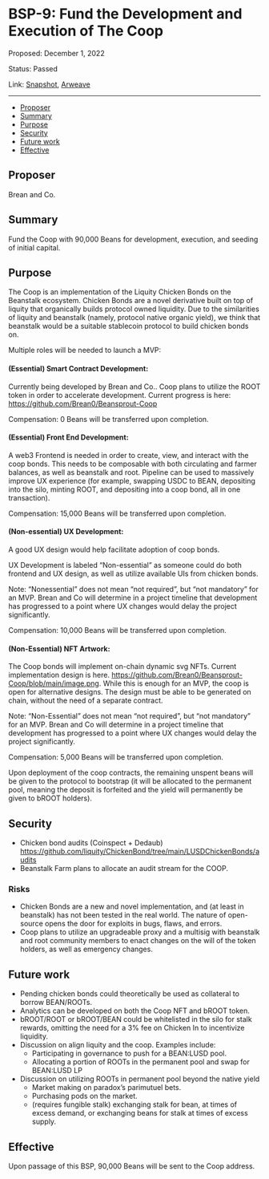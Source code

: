# BSP-9: Fund the Development and Execution of The Coop

Proposed: December 1, 2022

Status: Passed

Link: [Snapshot](https://snapshot.org/#/wearebeansprout.eth/proposal/0x44b39b42454e5b50e1da4fb28f2cc2645a4206434debf1109707efc7c741d5ca), [Arweave](https://arweave.net/7b70dlvfFArEbHul7nk3v9xXDefSqaSnxIzFkvL9cYY)

---

- [Proposer](#proposer)
- [Summary](#summary)
- [Purpose](#purpose)
- [Security](#security)
- [Future work](#future-work)
- [Effective](#effective)

## Proposer
Brean and Co.

## Summary
Fund the Coop with 90,000 Beans for development, execution, and seeding of initial capital.

## Purpose
The Coop is an implementation of the Liquity Chicken Bonds on the Beanstalk ecosystem. Chicken Bonds are a novel derivative built on top of liquity that organically builds protocol owned liquidity. Due to the similarities of liquity and beanstalk (namely, protocol native organic yield), we think that beanstalk would be a suitable stablecoin protocol to build chicken bonds on.

Multiple roles will be needed to launch a MVP: 

#### (Essential) Smart Contract Development: 
Currently being developed by Brean and Co.. Coop plans to utilize the ROOT token in order to accelerate development. Current progress is here: https://github.com/Brean0/Beansprout-Coop 

Compensation: 0 Beans will be transferred upon completion.

#### (Essential) Front End Development: 
A web3 Frontend is needed in order to create, view, and interact with the coop bonds. This needs to be composable with both circulating and farmer balances, as well as beanstalk and root. Pipeline can be used to massively improve UX experience (for example, swapping USDC to BEAN, depositing into the silo, minting ROOT, and depositing into a coop bond, all in one transaction).

Compensation: 15,000 Beans will be transferred upon completion.

#### (Non-essential) UX Development:

A good UX design would help facilitate adoption of coop bonds. 

UX Development is labeled “Non-essential” as someone could do both frontend and UX design, as well as utilize available UIs from chicken bonds.

Note: “Nonessential” does not mean “not required”, but “not mandatory” for an MVP. Brean and Co will determine in a project timeline that development has progressed to a point where UX changes would delay the project significantly. 

Compensation: 10,000 Beans will be transferred upon completion.

#### (Non-Essential) NFT Artwork: 

The Coop bonds will implement on-chain dynamic svg NFTs. Current implementation design is here. https://github.com/Brean0/Beansprout-Coop/blob/main/image.png. While this is enough for an MVP, the coop is open for alternative designs. The design must be able to be generated on chain, without the need of a separate contract.

Note: “Non-Essential” does not mean “not required”, but “not mandatory” for an MVP. Brean and Co will determine in a project timeline that development has progressed to a point where UX changes would delay the project significantly. 

Compensation: 5,000 Beans will be transferred upon completion.

Upon deployment of the coop contracts, the remaining unspent beans will be given to the protocol to bootstrap (it will be allocated to the permanent pool, meaning the deposit is forfeited and the yield will permanently be given to bROOT holders). 

## Security
 - Chicken bond audits (Coinspect + Dedaub)
https://github.com/liquity/ChickenBond/tree/main/LUSDChickenBonds/audits
 - Beanstalk Farm plans to allocate an audit stream for the COOP. 

### Risks

- Chicken Bonds are a new and novel implementation, and (at least in beanstalk) has not been tested in the real world. The nature of open-source opens the door for exploits in bugs, flaws, and errors. 
- Coop plans to utilize an upgradeable proxy and a multisig with beanstalk and root community members to enact changes on the will of the token holders, as well as emergency changes. 

## Future work
- Pending chicken bonds could theoretically be used as collateral to borrow BEAN/ROOTs. 
- Analytics can be developed on both the Coop NFT and bROOT token. 
- bROOT/ROOT or bROOT/BEAN could be whitelisted in the silo for stalk rewards, omitting the need for a 3% fee on Chicken In to incentivize liquidity. 
- Discussion on align liquity and the coop. Examples include:
     - Participating in governance to push for a BEAN:LUSD pool. 
     - Allocating a portion of ROOTs in the permanent pool and swap for BEAN:LUSD LP
- Discussion on utilizing ROOTs in permanent pool beyond the native yield
    - Market making on paradox’s parimutuel bets.
    - Purchasing pods on the market.
    - (requires fungible stalk) exchanging stalk for bean, at times of excess demand, or exchanging beans for stalk at times of excess supply. 

## Effective 
Upon passage of this BSP, 90,000 Beans will be sent to the Coop address.

